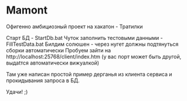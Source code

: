 Mamont
======

Офигенно амбициозный проект на хакатон - Тратилки

Старт БД - StartDb.bat
Чуток заполнить тестовыми данными - FillTestData.bat
Билдим солюшен - через нугет должны подтянуться сборки автоматически
Пробуем зайти на http://localhost:25768/client/index.htm   (у вас порт может быть другой, выдаtтся автоматически вижуалкой)

Там уже написан простой пример дерганья из клиента сервиса и прокидывания запроса в БД.

Удачи! ;)